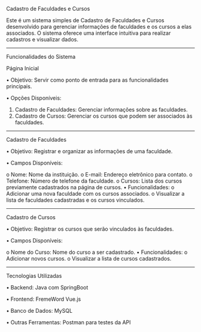 Cadastro de Faculdades e Cursos

Este é um sistema simples de Cadastro de Faculdades e Cursos desenvolvido para gerenciar informações de faculdades e os cursos a elas associados. O sistema oferece uma interface intuitiva para realizar cadastros e visualizar dados.
________________________________________
Funcionalidades do Sistema

Página Inicial

•	Objetivo: Servir como ponto de entrada para as funcionalidades principais.

•	Opções Disponíveis:
1.	Cadastro de Faculdades: Gerenciar informações sobre as faculdades.
2.	Cadastro de Cursos: Gerenciar os cursos que podem ser associados às faculdades.
________________________________________
Cadastro de Faculdades

•	Objetivo: Registrar e organizar as informações de uma faculdade.

•	Campos Disponíveis:

o	Nome: Nome da instituição.
o	E-mail: Endereço eletrônico para contato.
o	Telefone: Número de telefone da faculdade.
o	Cursos: Lista dos cursos previamente cadastrados na página de cursos.
•	Funcionalidades:
o	Adicionar uma nova faculdade com os cursos associados.
o	Visualizar a lista de faculdades cadastradas e os cursos vinculados.
________________________________________
Cadastro de Cursos

•	Objetivo: Registrar os cursos que serão vinculados às faculdades.

•	Campos Disponíveis:

o	Nome do Curso: Nome do curso a ser cadastrado.
•	Funcionalidades:
o	Adicionar novos cursos.
o	Visualizar a lista de cursos cadastrados.
________________________________________
Tecnologias Utilizadas


•	Backend: Java com SpringBoot

•	Frontend: FremeWord Vue.js

•	Banco de Dados: MySQL

•	Outras Ferramentas: Postman para testes da API

